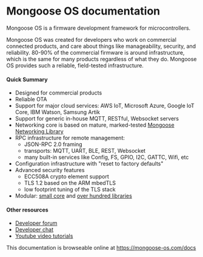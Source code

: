 # Mongoose OS documentation

Mongoose OS is a firmware development framework for microcontrollers.

Mongoose OS was created for developers who work on commercial connected
products, and care about things like manageability, security, and reliability.
80-90% of the commercial firmware is around infrastructure, which is the same
for many products regardless of what they do. Mongoose OS provides such a
reliable, field-tested infrastructure.

#### Quick Summary

- Designed for commercial products
- Reliable OTA
- Support for major cloud services: AWS IoT, Microsoft Azure, Google
  IoT Core, IBM Watson, Samsung Artik
- Support for generic in-house MQTT, RESTful, Websocket servers
- Networking core is based on mature, marked-tested
  [Mongoose Networking Library](https://github.com/cesanta/mongoose)
- RPC infrastructure for remote management:
   * JSON-RPC 2.0 framing
   * transports: MQTT, UART, BLE, REST, Websocket
   * many built-in services like Config, FS, GPIO, I2C, GATTC, Wifi, etc 
- Configuration infrastructure with "reset to factory defaults"
- Advanced security features
   * ECC508A crypto element support
   * TLS 1.2 based on the ARM mbedTLS
   * low footprint tuning of the TLS stack
- Modular: [small core](https://github.com/cesanta/mongoose-os) and
  [over hundred libraries](https://github.com/mongoose-os-libs/)

#### Other resources

- [Developer forum](https://forum.mongoose-os.com/)
- [Developer chat](https://gitter.im/cesanta/mongoose-os)
- [Youtube video tutorials](https://www.youtube.com/channel/UCZ9lQ7b-4bDbLOLpKwjpSAw/videos)

This documentation is browseable online at https://mongoose-os.com/docs
